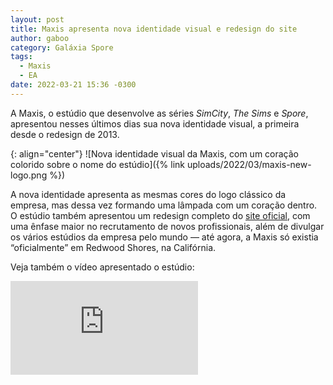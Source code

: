 ```yaml
---
layout: post
title: Maxis apresenta nova identidade visual e redesign do site
author: gaboo
category: Galáxia Spore
tags:
  - Maxis
  - EA
date: 2022-03-21 15:36 -0300
---
```

A Maxis, o estúdio que desenvolve as séries _SimCity_, _The Sims_ e _Spore_, apresentou nesses últimos dias sua nova identidade visual, a primeira desde o redesign de 2013.

{: align="center"}
![Nova identidade visual da Maxis, com um coração colorido sobre o nome do estúdio]({% link uploads/2022/03/maxis-new-logo.png %})

A nova identidade apresenta as mesmas cores do logo clássico da empresa, mas dessa vez formando uma lâmpada com um coração dentro. O estúdio também apresentou um redesign completo do [site oficial](https://www.maxis.com/), com uma ênfase maior no recrutamento de novos profissionais, além de divulgar os vários estúdios da empresa pelo mundo — até agora, a Maxis só existia “oficialmente” em Redwood Shores, na Califórnia.

Veja também o vídeo apresentado o estúdio:

<iframe src="https://www.youtube-nocookie.com/embed/t80XTYqG6fc" title="YouTube video player" frameborder="0" allow="accelerometer; autoplay; clipboard-write; encrypted-media; gyroscope; picture-in-picture; web-share" referrerpolicy="strict-origin-when-cross-origin" allowfullscreen></iframe>
